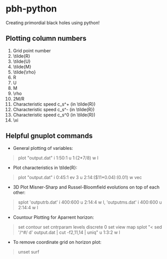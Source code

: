 # pbh-python
Creating primordial black holes using python!

## Plotting column numbers

1. Grid point number
2. \tilde{R}
3. \tilde{U}
4. \tilde{M}
5. \tilde{\rho}
6. R
7. U
8. M
9. \rho
10. 2M/R
11. Characteristic speed c_s^+ (in \tilde{R})
12. Characteristic speed c_s^- (in \tilde{R})
13. Characteristic speed c_s^0 (in \tilde{R})
14. \xi

## Helpful gnuplot commands

* General plotting of variables:
> plot "output.dat" i 1:50:1 u 1:(2*$7/$8) w l

* Plot characteristics in \tilde{R}:
> plot "output.dat" i 0:45:1 ev 3 u 2:14:($11*0.04):(0.01) w vec

* 3D Plot Misner-Sharp and Russel-Bloomfield evolutions on top of each other:
> splot 'outputrb.dat' i 400:600 u 2:14:4 w l, 'outputms.dat' i 400:600 u 2:14:4 w l

* Countour Plotting for Aparrent horizon:
> set contour
> set cntrparam levels discrete 0
> set view map
> splot "< sed '/^#/ d' output.dat | cut -f2,11,14 | uniq" u 1:3:2 w l

* To remove coordinate grid on horizon plot:
> unset surf

